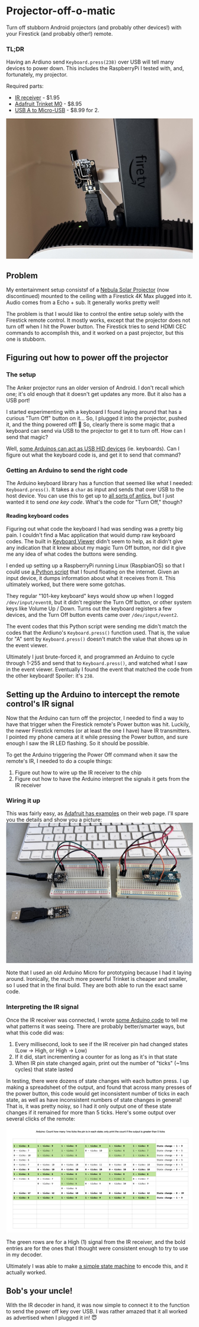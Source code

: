 # Projector-off-o-matic

Turn off stubborn Android projectors (and probably other devices!) with your Firestick (and probably other!) remote.

### TL;DR

Having an Ardiuno send `Keyboard.press(238)` over USB will tell many devices to power down. This includes the RaspberryPi I tested with, and, fortunately, my projector.

Required parts:
* [IR receiver](https://www.adafruit.com/product/157) - $1.95
* [Adafruit Trinket M0](https://www.adafruit.com/product/3500) - $8.95
* [USB A to Micro-USB](https://www.amazon.com/UCEC-USB-2-0-Adapter-Male/dp/B00TAM0MZW/ref=sr_1_2_sspa?crid=1VM1GMB24SS14&dib=eyJ2IjoiMSJ9.Mh8r4f8nZ0ArrpLB7zx54d_EjoMORzVEEq0pQXyJGZm3q0uQDxfR7g2m7FMylaJYmvVrIBykpKXVcMI0ykn5XYRm6yGUmwKcrvactzzxJmVQ6AcBzJGP2I9oV57NqKf8VHQZjLlh2SnmlIvDY1jZfF76K00EdBV4z8A5ub4A7BfBCIHmox00Yz1SvfI79N45k_KGVowUZb1ibizEzmDkyzwzBLynPK8fyDpOlOVLL-Y.Gh9niLRsPlhiRSspRyeY6u4XrbAQkig8-e5F5vxGiT0&dib_tag=se&keywords=micro+usb+to+usb&qid=1715981410&sprefix=micro+usb+to+u%2Caps%2C249&sr=8-2-spons&sp_csd=d2lkZ2V0TmFtZT1zcF9hdGY&psc=1) - $8.99 for 2.

![Adafruit Tinket with IR receiver attached, plugged into a projector.](https://github.com/akostibas/projector-off-o-matic/blob/main/images/03%20-%20trinket%20installed.jpeg?raw=true)

## Problem

My entertainment setup consistsf of a [Nebula Solar Projector](https://us.seenebula.com/products/solar-portable-d2131) (now discontinued) mounted to the ceiling with a Firestick 4K Max plugged into it. Audio comes from a Echo + sub. It generally works pretty well!

The problem is that I would like to control the entire setup solely with the Firestick remote control. It mostly works, except that the projector does not turn off when I hit the Power button. The Firestick tries to send HDMI CEC commands to accomplish this, and it worked on a past projector, but this one is stubborn.

## Figuring out how to power off the projector

### The setup
The Anker projector runs an older version of Android. I don't recall which one; it's old enough that it doesn't get updates any more. But it also has a USB port!

I started experimenting with a keyboard I found laying around that has a curious "Turn Off" button on it... So, I plugged it into the projector, pushed it, and the thing powered off! 🎉 So, clearly there is some magic that a keyboard can send via USB to the projector to get it to turn off. How can I send that magic?

Well, [some Arduinos can act as USB HID devices](https://www.arduino.cc/reference/en/language/functions/usb/keyboard/) (ie. keyboards). Can I figure out what the keyboard code is, and get it to send that command?

### Getting an Arduino to send the right code

The Arduino keyboard library has a function that seemed like what I needed: `Keyboard.press()`. It takes a `char` as input and sends that over USB to the host device. You can use this to get up to [all sorts of antics](https://projecthub.arduino.cc/danionescu/arduino-keyboard-exploit-demo-hid-and-prevention-edf6df), but I just wanted it to send _one key code_. What's the code for "Turn Off," though?

#### Reading keyboard codes

Figuring out what code the keyboard I had was sending was a pretty big pain. I couldn't find a Mac application that would dump raw keyboard codes. The built in [Keyboard Viewer](https://support.apple.com/guide/mac-help/use-the-keyboard-viewer-on-mac-mchlp1015/mac) didn't seem to help, as it didn't give any indication that it knew about my magic Turn Off button, nor did it give me any idea of what codes the buttons were sending.

I ended up setting up a RaspberryPi running Linux (RaspbianOS) so that I could use [a Python script](https://github.com/akostibas/projector-off-o-matic/blob/main/experiments/hid-dump.py) that I found floating on the internet. Given an input device, it dumps information about what it receives from it. This ultimately worked, but there were some gotchas.

They regular "101-key keyboard" keys would show up when I logged `/dev/input/event0`, but it didn't register the Turn Off button, or other system keys like Volume Up / Down. Turns out the keyboard registers a few devices, and the Turn Off button events came over `/dev/input/event2`.

The event codes that this Python script were sending me didn't match the codes that the Ardiuno's `Keyboard.press()` function used. That is, the value for "A" sent by `Keyboard.press()` doesn't match the value that shows up in the event viewer.

Ultimately I just brute-forced it, and programmed an Arduino to cycle through 1-255 and send that to `Keyboard.press()`, and watched what I saw in the event viewer. Eventually I found the event that matched the code from the other keyboard! Spoiler: it's `238`.

## Setting up the Arduino to intercept the remote control's IR signal

Now that the Arduino can turn off the projector, I needed to find a way to have that trigger when the Firestick remote's Power button was hit. Luckily, the newer Firestick remotes (or at least the one I have) have IR transmitters. I pointed my phone camera at it while pressing the Power button, and sure enough I saw the IR LED flashing. So it should be possible.

To get the Arduino triggering the Power Off command when it saw the remote's IR, I needed to do a couple things:
1. Figure out how to wire up the IR receiver to the chip
2. Figure out how to have the Arduino interpret the signals it gets from the IR receiver

### Wiring it up

This was fairly easy, as [Adafruit has examples](https://learn.adafruit.com/ir-sensor) on their web page. I'll spare you the details and show you a picture:
![Arduino and Adafruit Trinket on breadboards with IR receivers wired up](https://github.com/akostibas/projector-off-o-matic/blob/main/images/01%20-%20arduino%20and%20trinket%20prototypes.jpeg?raw=true)

Note that I used an old Arduino Micro for prototyping because I had it laying around. Ironically, the much more powerful Trinket is cheaper and smaller, so I used that in the final build. They are both able to run the exact same code.

### Interpreting the IR signal

Once the IR receiver was connected, I wrote [some Arduino code](https://github.com/akostibas/projector-off-o-matic/blob/main/arduino/see-ir-codes.ino) to tell me what patterns it was seeing. There are probably better/smarter ways, but what this code did was:
1. Every millisecond, look to see if the IR receiver pin had changed states (Low -> High, or High -> Low)
2. If it did, start incrementing a counter for as long as it's in that state
3. When IR pin state changed again, print out the number of "ticks" (~1ms cycles) that state lasted

In testing, there were dozens of state changes with each button press. I up making a spreadsheet of the output, and found that across many presses of the power button, this code would get inconsistent number of ticks in each state, as well as have inconsistent numbers of state changes in general! That is, it was pretty noisy, so I had it only output one of these state changes if it remained for more than 5 ticks. Here's some output over several clicks of the remote:

![A spreadsheet showing how many ticks the IR remote spent in each state of its Power Off signal](https://github.com/akostibas/projector-off-o-matic/blob/main/experiments/ir%20state%20ticks.png?raw=true)

The green rows are for a High (1) signal from the IR receiver, and the bold entries are for the ones that I thought were consistent enough to try to use in my decoder.

Ultimately I was able to make [a simple state machine](https://github.com/akostibas/projector-off-o-matic/blob/main/arduino/detect-power-off.ino) to encode this, and it actually worked.

## Bob's your uncle!

With the IR decoder in hand, it was now simple to connect it to the function to send the power off key over USB. I was rather amazed that it all worked as advertised when I plugged it in! 😇
